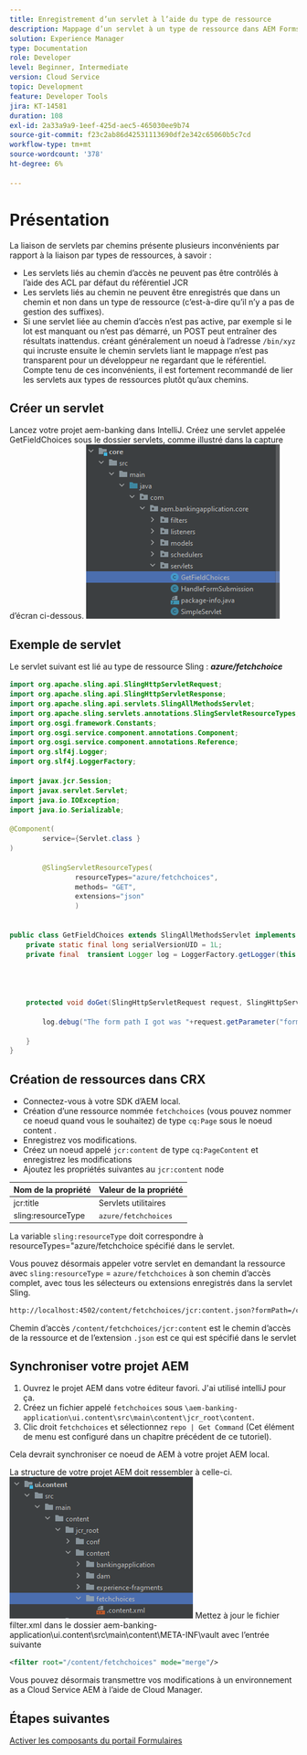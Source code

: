 ```yaml
---
title: Enregistrement d’un servlet à l’aide du type de ressource
description: Mappage d’un servlet à un type de ressource dans AEM Forms CS
solution: Experience Manager
type: Documentation
role: Developer
level: Beginner, Intermediate
version: Cloud Service
topic: Development
feature: Developer Tools
jira: KT-14581
duration: 108
exl-id: 2a33a9a9-1eef-425d-aec5-465030ee9b74
source-git-commit: f23c2ab86d42531113690df2e342c65060b5c7cd
workflow-type: tm+mt
source-wordcount: '378'
ht-degree: 6%

---
```


# Présentation

La liaison de servlets par chemins présente plusieurs inconvénients par rapport à la liaison par types de ressources, à savoir :

* Les servlets liés au chemin d’accès ne peuvent pas être contrôlés à l’aide des ACL par défaut du référentiel JCR
* Les servlets liés au chemin ne peuvent être enregistrés que dans un chemin et non dans un type de ressource (c’est-à-dire qu’il n’y a pas de gestion des suffixes).
* Si une servlet liée au chemin d’accès n’est pas active, par exemple si le lot est manquant ou n’est pas démarré, un POST peut entraîner des résultats inattendus. créant généralement un noeud à l’adresse `/bin/xyz` qui incruste ensuite le chemin servlets liant le mappage n’est pas transparent pour un développeur ne regardant que le référentiel. Compte tenu de ces inconvénients, il est fortement recommandé de lier les servlets aux types de ressources plutôt qu’aux chemins.

## Créer un servlet

Lancez votre projet aem-banking dans IntelliJ. Créez une servlet appelée GetFieldChoices sous le dossier servlets, comme illustré dans la capture d’écran ci-dessous.
![choix](assets/fetchchoices.png)

## Exemple de servlet

Le servlet suivant est lié au type de ressource Sling : _**azure/fetchchoice**_



```java
import org.apache.sling.api.SlingHttpServletRequest;
import org.apache.sling.api.SlingHttpServletResponse;
import org.apache.sling.api.servlets.SlingAllMethodsServlet;
import org.apache.sling.servlets.annotations.SlingServletResourceTypes;
import org.osgi.framework.Constants;
import org.osgi.service.component.annotations.Component;
import org.osgi.service.component.annotations.Reference;
import org.slf4j.Logger;
import org.slf4j.LoggerFactory;

import javax.jcr.Session;
import javax.servlet.Servlet;
import java.io.IOException;
import java.io.Serializable;

@Component(
        service={Servlet.class }
)

        @SlingServletResourceTypes(
                resourceTypes="azure/fetchchoices",
                methods= "GET",
                extensions="json"
                )


public class GetFieldChoices extends SlingAllMethodsServlet implements Serializable {
    private static final long serialVersionUID = 1L;
    private final  transient Logger log = LoggerFactory.getLogger(this.getClass());


   

    protected void doGet(SlingHttpServletRequest request, SlingHttpServletResponse response) {

        log.debug("The form path I got was "+request.getParameter("formPath"));

    }
}
```

## Création de ressources dans CRX

* Connectez-vous à votre SDK d’AEM local.
* Création d’une ressource nommée `fetchchoices` (vous pouvez nommer ce noeud quand vous le souhaitez) de type `cq:Page` sous le noeud content .
* Enregistrez vos modifications.
* Créez un noeud appelé `jcr:content` de type `cq:PageContent` et enregistrez les modifications
* Ajoutez les propriétés suivantes au `jcr:content` node

| Nom de la propriété | Valeur de la propriété |
|--------------------|--------------------|
| jcr:title | Servlets utilitaires |
| sling:resourceType | `azure/fetchchoices` |


La variable `sling:resourceType` doit correspondre à resourceTypes=&quot;azure/fetchchoice spécifié dans le servlet.

Vous pouvez désormais appeler votre servlet en demandant la ressource avec `sling:resourceType` = `azure/fetchchoices` à son chemin d’accès complet, avec tous les sélecteurs ou extensions enregistrés dans la servlet Sling.

```html
http://localhost:4502/content/fetchchoices/jcr:content.json?formPath=/content/forms/af/forrahul/jcr:content/guideContainer
```

Chemin d’accès `/content/fetchchoices/jcr:content` est le chemin d’accès de la ressource et de l’extension `.json` est ce qui est spécifié dans le servlet

## Synchroniser votre projet AEM

1. Ouvrez le projet AEM dans votre éditeur favori. J&#39;ai utilisé intelliJ pour ça.
1. Créez un fichier appelé `fetchchoices` sous `\aem-banking-application\ui.content\src\main\content\jcr_root\content`.
1. Clic droit `fetchchoices` et sélectionnez `repo | Get Command` (Cet élément de menu est configuré dans un chapitre précédent de ce tutoriel).

Cela devrait synchroniser ce noeud de AEM à votre projet AEM local.

La structure de votre projet AEM doit ressembler à celle-ci.
![resource-resolver](assets/mapping-servlet-resource.png)
Mettez à jour le fichier filter.xml dans le dossier aem-banking-application\ui.content\src\main\content\META-INF\vault avec l’entrée suivante

```xml
<filter root="/content/fetchchoices" mode="merge"/>
```

Vous pouvez désormais transmettre vos modifications à un environnement as a Cloud Service AEM à l’aide de Cloud Manager.

## Étapes suivantes

[Activer les composants du portail Formulaires](./forms-portal-components.md)
